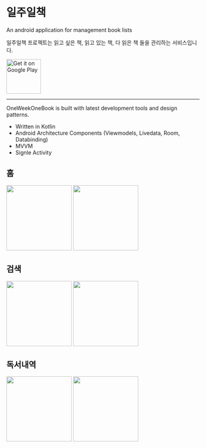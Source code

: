 # 일주일책
An android application for management book lists

일주일책 프로젝트는 읽고 싶은 책, 읽고 있는 책, 다 읽은 책 들을 관리하는 서비스입니다.

<a href='https://play.google.com/store/apps/details?id=com.lee.oneweekonebook'><img alt='Get it on Google Play' src='https://play.google.com/intl/en_us/badges/images/generic/en_badge_web_generic.png' height=90px/></a>

* * *
OneWeekOneBook is built with latest development tools and design patterns.
- Written in Kotlin
- Android Architecture Components (Viewmodels, Livedata, Room, Databinding)
- MVVM
- Signle Activity

## 홈

<p float="left">
  <img src="https://play-lh.googleusercontent.com/dk4OvcNqQMy1el0Buqg4bleR9ZcgkU0hRChkPIhIJHxdAV-lykVnTaC6IWfoOUA8PUDD=w1920-h892-rw" width="170" />
  <img src="https://play-lh.googleusercontent.com/asreyKHSuvkQT9Rp8vybm-yUB1wvbnvk9sHmj8tzOTYOi41OUKD56Q1HTu9gHsL4EoI=w1920-h892-rw" width="170" /> 
</p>

## 검색

<p float="left">
  <img src="https://play-lh.googleusercontent.com/XG156B7BMkh56iDJoRrbPIubIdp9IsQYEhqdKGjn607rKr5cjxTdZ_eKWgu4Zcpd29s=w1920-h892-rw" width="170" />
  <img src="https://play-lh.googleusercontent.com/Em8dWQZYLGCSrM0b8MShC0t5DpcRxJaFmuXrSeaQ9MVbHFCtgDRVNyc4qr4pH-tebQ=w1920-h892-rw" width="170" /> 
</p>
                                                                                                                               
## 독서내역

<p float="left">
  <img src="https://play-lh.googleusercontent.com/2eY9Gh3QEdI7Ni_-rsaEG7AOa_Hv_DMW9tStNpQXwd-erro2wfH56uepMVAByd-3oEc=w1920-h892-rw" width="170" />
  <img src="https://play-lh.googleusercontent.com/XeF5cO76xnSZZFIMWr7vmOJnsclTAlRLCFRsKvtbEeXVqehHw-2Sz2p-nGhX4vP5V4M=w1920-h892-rw" width="170" /> 
</p>

